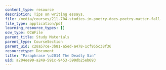 ```yaml
---
content_type: resource
description: Tips on writing essays.
file: /media/courses/21l-704-studies-in-poetry-does-poetry-matter-fall-2002/a204ee99a249591c9453599db25eb693_Paraphpoems.pdf
file_type: application/pdf
learning_resource_types: []
ocw_type: OCWFile
parent_title: Study Materials
parent_type: CourseSection
parent_uid: c28a57ce-3b81-a5ed-a478-1cf955c38f36
resourcetype: Document
title: "Paraphrase \u2014 The Deadly Sin"
uid: a204ee99-a249-591c-9453-599db25eb693
---
```

